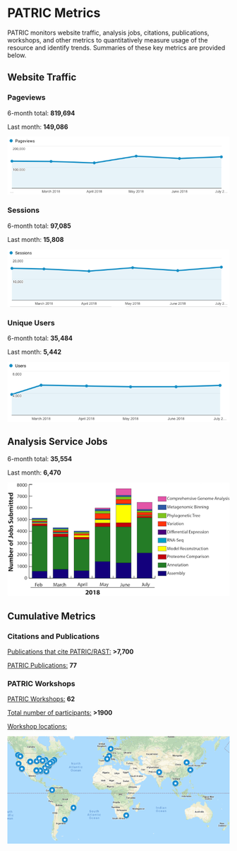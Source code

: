 # PATRIC Metrics
PATRIC monitors website traffic, analysis jobs, citations, publications, workshops, and other metrics to quantitatively measure usage of the resource and identify trends. Summaries of these key metrics are provided below. 

## Website Traffic

### Pageviews
6-month total: **819,694**   

Last month: **149,086**

![Pageviews 6 months](./images/pageviews_6_months.png)

### Sessions
6-month total: **97,085**   

Last month: **15,808** 

![Sessions 6 months](./images/sessions_6_months.png)

### Unique Users
6-month total: **35,484**   

Last month: **5,442**

![Users 6 months](./images/users_6_months.png)

## Analysis Service Jobs
6-month total: **35,554**   

Last month: **6,470**

![Service Jobs 6 months](./images/analysis_jobs_6_months.png)


## Cumulative Metrics

### Citations and Publications

[Publications that cite PATRIC/RAST:](https://scholar.google.com/citations?user=Ov91kMAAAAAJ&hl=en&authuser=1) **>7,700**

[PATRIC Publications:](https://patricbrc.org/webpage/website/publications.html) **77**

### PATRIC Workshops

[PATRIC Workshops:](https://patricbrc.org/webpage/website/workshops.html) **62**

[Total number of participants:](https://patricbrc.org/webpage/website/workshops.html) **>1900**

[Workshop locations:](https://patricbrc.org/webpage/website/workshops.html)

![PATRIC workshop locations](./images/workshop_map.png)


